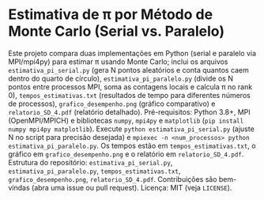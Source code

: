 # Estimativa de π por Método de Monte Carlo (Serial vs. Paralelo)

Este projeto compara duas implementações em Python (serial e paralelo via MPI/mpi4py) para estimar π usando Monte Carlo; inclui os arquivos `estimativa_pi_serial.py` (gera N pontos aleatórios e conta quantos caem dentro do quarto de círculo), `estimativa_pi_paralelo.py` (divide os N pontos entre processos MPI, soma as contagens locais e calcula π no rank 0), `tempos_estimativas.txt` (resultados de tempo para diferentes números de processos), `grafico_desempenho.png` (gráfico comparativo) e `relatorio_SD_4.pdf` (relatório detalhado). Pré-requisitos: Python 3.8+, MPI (OpenMPI/MPICH) e bibliotecas `numpy`, `mpi4py` e `matplotlib` (`pip install numpy mpi4py matplotlib`). Execute `python estimativa_pi_serial.py` (ajuste N no script para precisão desejada) e `mpiexec -n <num_processos> python estimativa_pi_paralelo.py`. Os tempos estão em `tempos_estimativas.txt`, o gráfico em `grafico_desempenho.png` e o relatório em `relatorio_SD_4.pdf`. Estrutura do repositório: `estimativa_pi_serial.py`, `estimativa_pi_paralelo.py`, `tempos_estimativas.txt`, `grafico_desempenho.png`, `relatorio_SD_4.pdf`. Contribuições são bem-vindas (abra uma issue ou pull request). Licença: MIT (veja `LICENSE`).
